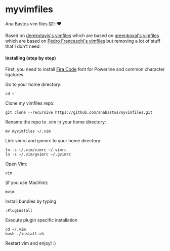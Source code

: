 # myvimfiles
Ana Bastos vim files ⌨️✨❤️

Based on [derekstavis's vimfiles](https://github.com/derekstavis/vimfiles) which are based on [greenboxal's vimfiles](https://github.com/greenboxal/vimfiles) which are based on [Pedro Franceschi's vimfiles](https://github.com/pedrofranceschi/vimfiles) but removing a lot of stuff that I don't need.

#### Installing (step by step)

First, you need to install [Fira Code](https://github.com/tonsky/FiraCode) font for Powerline and common character ligatures.

Go to your home directory:

    cd ~

Clone my vimfiles repo:


    git clone --recursive https://github.com/anabastos/myvimfiles.git

Rename the repo to .vim in your home directory:

    mv myvimfiles ~/.vim

Link vimrc and gvimrc to your home directory:

    ln -s ~/.vim/vimrc ~/.vimrc
    ln -s ~/.vim/gvimrc ~/.gvimrc


Open Vim:

	vim

(if you use MacVim):

	mvim

Install bundles by typing

	:PlugInstall

Execute plugin specific installation

	cd ~/.vim
	bash ./install.sh

Restart vim and enjoy! :)

